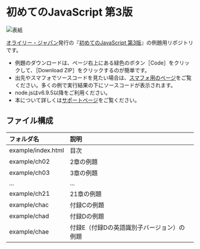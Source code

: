 # 初めてのJavaScript 第3版

![表紙](https://www.marlin-arms.com/jpn/arts/books-small/ljs3.png)

[オライリー・ジャパン](https://www.oreilly.co.jp/books/9784873117836/)発行の『[初めてのJavaScript 第3版](https://www.marlin-arms.com/support/ljs3/)』の例題用リポジトリです。

<div>
<ul>
  <li>	
  例題のダウンロードは、ページ右上にある緑色のボタン［Code］をクリックして、［Download ZIP］をクリックするのが簡単です。
  </li>
  <li>
  出先やスマフォでソースコードを見たい場合は、<a href="https://www.marlin-arms.com/support/ljs3/example-mbl/index.html">スマフォ用のページ</a>をご覧ください。多くの例で実行結果の下にソースコードが表示されます。
  </li>
  <li>
  node.jsはv6.9.5以降をご利用ください。
  </li>
  <li>
  本について詳しくは<a href="https://www.marlin-arms.com/support/ljs3/">サポートページ</a>をご覧ください。
  </li>
</div>

## ファイル構成

|フォルダ名  |説明         |
|:--        |:--         |
|example/index.html       |目次    |
|example/ch02       |2章の例題    |
|example/ch03       |3章の例題    |
|...        |...         |
|example/ch21       |21章の例題   |
|example/chac       |付録Cの例題   |
|example/chad       |付録Dの例題   |
|example/chae       |付録E（付録Dの英語識別子バージョン）の例題   |



